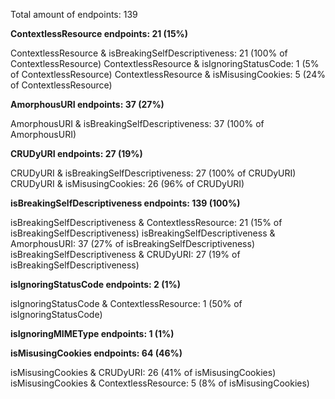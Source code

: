 Total amount of endpoints: 139

**ContextlessResource endpoints: 21 (15%)**

ContextlessResource & isBreakingSelfDescriptiveness: 21 (100% of ContextlessResource)
ContextlessResource & isIgnoringStatusCode: 1 (5% of ContextlessResource)
ContextlessResource & isMisusingCookies: 5 (24% of ContextlessResource)

**AmorphousURI endpoints: 37 (27%)**

AmorphousURI & isBreakingSelfDescriptiveness: 37 (100% of AmorphousURI)

**CRUDyURI endpoints: 27 (19%)**

CRUDyURI & isBreakingSelfDescriptiveness: 27 (100% of CRUDyURI)
CRUDyURI & isMisusingCookies: 26 (96% of CRUDyURI)

**isBreakingSelfDescriptiveness endpoints: 139 (100%)**

isBreakingSelfDescriptiveness & ContextlessResource: 21 (15% of isBreakingSelfDescriptiveness)
isBreakingSelfDescriptiveness & AmorphousURI: 37 (27% of isBreakingSelfDescriptiveness)
isBreakingSelfDescriptiveness & CRUDyURI: 27 (19% of isBreakingSelfDescriptiveness)

**isIgnoringStatusCode endpoints: 2 (1%)**

isIgnoringStatusCode & ContextlessResource: 1 (50% of isIgnoringStatusCode)

**isIgnoringMIMEType endpoints: 1 (1%)**


**isMisusingCookies endpoints: 64 (46%)**

isMisusingCookies & CRUDyURI: 26 (41% of isMisusingCookies)
isMisusingCookies & ContextlessResource: 5 (8% of isMisusingCookies)